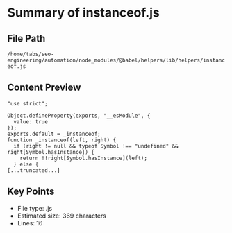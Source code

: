 # Summary of instanceof.js
  
## File Path
`/home/tabs/seo-engineering/automation/node_modules/@babel/helpers/lib/helpers/instanceof.js`

## Content Preview
```
"use strict";

Object.defineProperty(exports, "__esModule", {
  value: true
});
exports.default = _instanceof;
function _instanceof(left, right) {
  if (right != null && typeof Symbol !== "undefined" && right[Symbol.hasInstance]) {
    return !!right[Symbol.hasInstance](left);
  } else {
[...truncated...]
```

## Key Points
- File type: .js
- Estimated size: 369 characters
- Lines: 16
